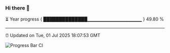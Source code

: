 ### Hi there 👋

⏳ Year progress { ██████████████▁▁▁▁▁▁▁▁▁▁▁▁▁▁▁▁ } 49.80 %

---

⏰ Updated on Tue, 01 Jul 2025 18:07:53 GMT

![Progress Bar CI](https://github.com/liununu/liununu/workflows/Progress%20Bar%20CI/badge.svg)
